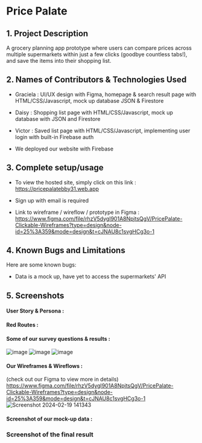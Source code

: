 # Price Palate

## 1. Project Description
A grocery planning app prototype where users can compare prices across multiple supermarkets within just a few clicks (goodbye countless tabs!), and save the items into their shopping list. 

## 2. Names of Contributors & Technologies Used

* Graciela	: UI/UX design with Figma, homepage & search result page with HTML/CSS/Javascript, mock up database JSON & Firestore
* Daisy 		: Shopping list page with HTML/CSS/Javascript, mock up database with JSON and Firestore
* Victor 		: Saved list page with HTML/CSS/Javascript, implementing user login with built-in Firebase auth

* We deployed our website with Firebase

## 3. Complete setup/usage
* To view the hosted site, simply click on this link : https://pricepalatebby31.web.app
* Sign up with email is required

* Link to wireframe / wireflow / prototype in Figma : https://www.figma.com/file/rhzV5dygI901A8NpjtsQgV/PricePalate-Clickable-Wireframes?type=design&node-id=25%3A359&mode=design&t=cJNAU8c1svgHCg3o-1

## 4. Known Bugs and Limitations
Here are some known bugs:
* Data is a mock up, have yet to access the supermarkets' API
	
## 5. Screenshots 

#### User Story & Persona :

#### Red Routes :


#### Some of our survey questions & results :
![image](https://github.com/ggraciela/PricePalate/assets/94437215/2c9ea65a-5195-40e8-b74e-8ccbdbba3e48)
![image](https://github.com/ggraciela/PricePalate/assets/94437215/dfe40497-6c49-4577-aac5-ae6b37ea6e9a)
![image](https://github.com/ggraciela/PricePalate/assets/94437215/a2b3ff5d-dee3-4425-84a3-e6ffb1c513db)


#### Our Wireframes & Wireflows :
(check out our Figma to view more in details)
https://www.figma.com/file/rhzV5dygI901A8NpjtsQgV/PricePalate-Clickable-Wireframes?type=design&node-id=25%3A359&mode=design&t=cJNAU8c1svgHCg3o-1
![Screenshot 2024-02-19 141343](https://github.com/ggraciela/PricePalate/assets/94437215/2ba3ea26-44d2-4619-9190-6e8ca6998bcf)

#### Screenshot of our mock-up data : 


### Screenshot of the final result 
